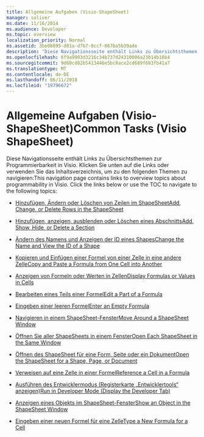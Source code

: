 ```yaml
---
title: Allgemeine Aufgaben (Visio-ShapeSheet)
manager: soliver
ms.date: 11/16/2014
ms.audience: Developer
ms.topic: overview
localization_priority: Normal
ms.assetid: 3be0b895-d01a-d7b7-0ccf-067ba5b39ade
description: 'Diese Navigationsseite enthält Links zu Übersichtsthemen zur Programmierbarkeit in Visio. Klicken Sie unten auf die Links oder verwenden Sie das Inhaltsverzeichnis, um zu den folgenden Themen zu navigieren:'
ms.openlocfilehash: 6f9a9903d3216c34b737d24310006a23b14b18b4
ms.sourcegitcommit: 9d60cd82b5413446e5bc8ace2cd689f683fb41a7
ms.translationtype: MT
ms.contentlocale: de-DE
ms.lasthandoff: 06/11/2018
ms.locfileid: "19796672"
---
```

# <a name="common-tasks-visio-shapesheet"></a><span data-ttu-id="73f8f-104">Allgemeine Aufgaben (Visio-ShapeSheet)</span><span class="sxs-lookup"><span data-stu-id="73f8f-104">Common Tasks (Visio ShapeSheet)</span></span>

<span data-ttu-id="73f8f-p102">Diese Navigationsseite enthält Links zu Übersichtsthemen zur Programmierbarkeit in Visio. Klicken Sie unten auf die Links oder verwenden Sie das Inhaltsverzeichnis, um zu den folgenden Themen zu navigieren:</span><span class="sxs-lookup"><span data-stu-id="73f8f-p102">This navigation page contains links to overview topics about programmability in Visio. Click the links below or use the TOC to navigate to the following topics:</span></span>
  
- [<span data-ttu-id="73f8f-107">Hinzufügen, Ändern oder Löschen von Zeilen im ShapeSheet</span><span class="sxs-lookup"><span data-stu-id="73f8f-107">Add, Change, or Delete Rows in the ShapeSheet</span></span>](add-change-or-delete-rows-in-the-shapesheet.md)
    
- [<span data-ttu-id="73f8f-108">Hinzufügen, anzeigen, ausblenden oder Löschen eines Abschnitts</span><span class="sxs-lookup"><span data-stu-id="73f8f-108">Add, Show, Hide, or Delete a Section</span></span>](add-show-hide-or-delete-a-section.md)
    
- [<span data-ttu-id="73f8f-109">Ändern des Namens und Anzeigen der ID eines Shapes</span><span class="sxs-lookup"><span data-stu-id="73f8f-109">Change the Name and View the ID of a Shape</span></span>](change-the-name-and-view-the-id-of-a-shape.md)
    
- [<span data-ttu-id="73f8f-110">Kopieren und Einfügen einer Formel von einer Zelle in eine andere Zelle</span><span class="sxs-lookup"><span data-stu-id="73f8f-110">Copy and Paste a Formula from One Cell into Another</span></span>](copy-and-paste-a-formula-from-one-cell-into-another.md)
    
- [<span data-ttu-id="73f8f-111">Anzeigen von Formeln oder Werten in Zellen</span><span class="sxs-lookup"><span data-stu-id="73f8f-111">Display Formulas or Values in Cells</span></span>](display-formulas-or-values-in-cells.md)
    
- [<span data-ttu-id="73f8f-112">Bearbeiten eines Teils einer Formel</span><span class="sxs-lookup"><span data-stu-id="73f8f-112">Edit a Part of a Formula</span></span>](edit-a-part-of-a-formula.md)
    
- [<span data-ttu-id="73f8f-113">Eingeben einer leeren Formel</span><span class="sxs-lookup"><span data-stu-id="73f8f-113">Enter an Empty Formula</span></span>](enter-an-empty-formula.md)
    
- [<span data-ttu-id="73f8f-114">Navigieren in einem ShapeSheet-Fenster</span><span class="sxs-lookup"><span data-stu-id="73f8f-114">Move Around a ShapeSheet Window</span></span>](move-around-a-shapesheet-window.md)
    
- [<span data-ttu-id="73f8f-115">Öffnen Sie aller ShapeSheets in einem Fenster</span><span class="sxs-lookup"><span data-stu-id="73f8f-115">Open Each ShapeSheet in the Same Window</span></span>](open-each-shapesheet-in-the-same-window.md)
    
- [<span data-ttu-id="73f8f-116">Öffnen des ShapeSheet für eine Form, Seite oder ein Dokument</span><span class="sxs-lookup"><span data-stu-id="73f8f-116">Open the ShapeSheet for a Shape, Page, or Document</span></span>](open-the-shapesheet-for-a-shape-page-or-document.md)
    
- [<span data-ttu-id="73f8f-117">Verweisen auf eine Zelle in einer Formel</span><span class="sxs-lookup"><span data-stu-id="73f8f-117">Reference a Cell in a Formula</span></span>](reference-a-cell-in-a-formula.md)
    
- [<span data-ttu-id="73f8f-118">Ausführen des Entwicklermodus (Registerkarte „Entwicklertools“ anzeigen)</span><span class="sxs-lookup"><span data-stu-id="73f8f-118">Run in Developer Mode (Display the Developer Tab)</span></span>](run-in-developer-mode-display-the-developer-tab.md)
    
- [<span data-ttu-id="73f8f-119">Anzeigen eines Objekts im ShapeSheet-Fenster</span><span class="sxs-lookup"><span data-stu-id="73f8f-119">Show an Object in the ShapeSheet Window</span></span>](show-an-object-in-the-shapesheet-window.md)
    
- [<span data-ttu-id="73f8f-120">Eingeben einer neuen Formel für eine Zelle</span><span class="sxs-lookup"><span data-stu-id="73f8f-120">Type a New Formula for a Cell</span></span>](type-a-new-formula-for-a-cell.md)
    

